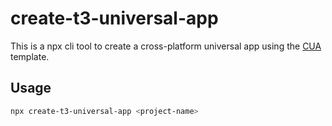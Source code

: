 # create-t3-universal-app

This is a npx cli tool to create a cross-platform universal app using the [CUA](
<https://github.com/chen-rn/CUA>) template.

## Usage

```bash
npx create-t3-universal-app <project-name>
```
